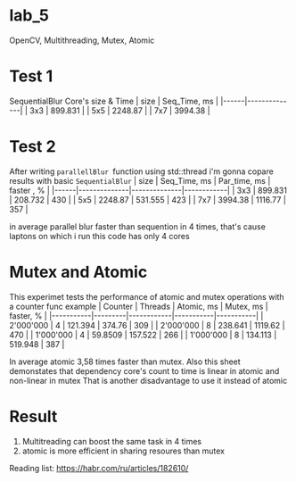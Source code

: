 # lab_5
OpenCV, Multithreading, Mutex, Atomic

# Test 1
SequentialBlur
Core's size & Time
| size | Seq_Time, ms |
|------|--------------|
| 3x3  | 899.831      |
| 5x5  | 2248.87      |
| 7x7  | 3994.38      |

# Test 2
After writing `parallellBlur `function using std::thread i'm gonna copare results with basic `SequentialBlur`
| size | Seq_Time, ms | Par_time, ms | faster , % |
|------|--------------|--------------|------------|
| 3x3  | 899.831      | 208.732      | 430        |
| 5x5  | 2248.87      | 531.555      | 423        |
| 7x7  | 3994.38      | 1116.77      | 357        |

in average parallel blur faster than sequention in 4 times, that's cause laptons on which i run this code has only 4 cores

# Mutex and Atomic
This experimet tests the performance of atomic and mutex operations with a counter func example
| Counter   | Threads | Atomic, ms | Mutex, ms | faster, % |
|-----------|---------|------------|-----------|-----------|
| 2'000'000 | 4       | 121.394    | 374.76    | 309       |
| 2'000'000 | 8       | 238.641    | 1119.62   | 470       |
| 1'000'000 | 4       | 59.8509    | 157.522   | 266       |
| 1'000'000 | 8       | 134.113    | 519.948   | 387       |

In average atomic 3,58 times faster than mutex.
Also this sheet demonstates that dependency core's count to time is linear in atomic and non-linear in mutex
That is another disadvantage to use it instead of atomic

# Result
1. Multitreading can boost the same task in 4 times
2. atomic is more efficient in sharing resoures than mutex

Reading list:
https://habr.com/ru/articles/182610/